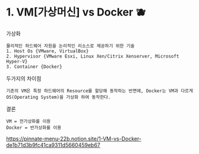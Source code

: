 # 1. VM[가상머신] vs Docker 🫐

가상화

```
물리적인 하드웨어 자원을 논리적인 리소스로 제공하기 위한 기술
1. Host Os {VMware, VirtualBox}
2. Hypervisor {VMware Esxi, Linux Xen/Citrix Xenserver, Microsoft Hyper-V}
3. Container {Docker}
```

두가지의 차이점

```
기존의 VM은 특정 하드웨어의 Resource를 할당해 동작하는 반면에, Docker는 VM과 다르게 
OS(Operating System)을 가상화 하여 동작한다.
```
결론
```
VM = 전가상화를 이용
Docker = 반가상화를 이용
```
https://pinnate-menu-22b.notion.site/1-VM-vs-Docker-de1b71d3b9fc41ca9311d5660459eb67